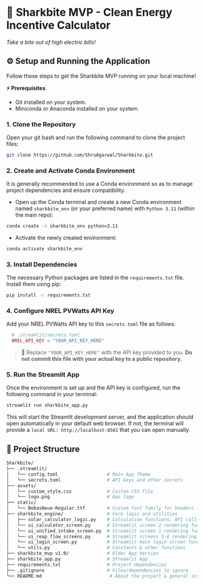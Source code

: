 # 🦈 Sharkbite MVP - Clean Energy Incentive Calculator
 *Take a bite out of high electric bills!*

<!---
# Sharkbite MVP - Clean Energy Incentive Calculator

This project is a Streamlit-based Minimum Viable Product (MVP) for the Sharkbite platform, designed to help users assess eligibility and estimate benefits for clean energy project incentives, with an initial focus on the USDA REAP grant.
--->

## ⚙ Setup and Running the Application
Follow these steps to get the Sharkbite MVP running on your local machine!

**⚡ Prerequisites**
*   Git installed on your system.
*   Miniconda or Anaconda installed on your system.

### 1. Clone the Repository
Open your git bash and run the following command to clone the project files:
```bash
git clone https://github.com/ShruAgarwal/Sharkbite.git
```

### 2. Create and Activate Conda Environment
It is generally recommended to use a Conda environment so as to manage project dependencies and ensure compatibility.

- Open up the Conda terminal and create a new Conda environment named `sharkbite_env` (or your preferred name) with `Python 3.11` (within the main repo):
```bash
conda create -n sharkbite_env python=3.11
```

- Activate the newly created environment:
```bash
conda activate sharkbite_env
```

### 3. Install Dependencies
The necessary Python packages are listed in the `requirements.txt` file. Install them using pip:
```bash
pip install -r requirements.txt
```

### 4. Configure NREL PVWatts API Key
<!--This application uses the NREL PVWatts API to estimate solar energy production which requires an API key from NREL.-->
Add your NREL PVWatts API key to this `secrets.toml` file as follows:
```toml
  # .streamlit/secrets.toml
  NREL_API_KEY = "YOUR_API_KEY_HERE"
```
> 📌 Replace `"YOUR_API_KEY_HERE"` with the API key provided to you. **Do not commit this file with your actual key to a public repository.**

### 5. Run the Streamlit App
Once the environment is set up and the API key is configured, run the following command in your terminal:
```bash
streamlit run sharkbite_app.py
```

This will start the Streamlit development server, and the application should open automatically in your default web browser. If not, the terminal will provide a `local URL: http://localhost:8501` that you can open manually.


## 📁 Project Structure
```bash
Sharkbite/
├── .streamlit/
│   └── config.toml                  # Main App Theme
│   └── secrets.toml                 # API keys and other secrets
├── assets/
│   └── custom_style.css             # Custom CSS file
│   └── logo.png                     # App logo
├── static/
│   └── BebasNeue-Regular.ttf        # Custom font family for headers in the app
├── sharkbite_engine/                # Core logic and utilities
│   ├── solar_calculator_logic.py    # Calculation functions, API calls
│   └── ui_calculator_screen.py      # Streamlit screen 2 rendering functions
│   └── ui_unified_intake_screen.py  # Streamlit screen 1 rendering functions
│   └── ui_reap_flow_screens.py      # Streamlit screens 3-6 rendering functions
│   └── ui_login_screen.py           # Streamlit main login screen function
│   └── utils.py                     # Constants & other functions
├── sharkbite_mvp v1.0/              # Older App Version
├── sharkbite_app.py                 # Streamlit App
├── requirements.txt                 # Project dependencies
├── .gitignore                       # Files/dependencies to ignore
└── README.md                         # About the project & general instructions
```
